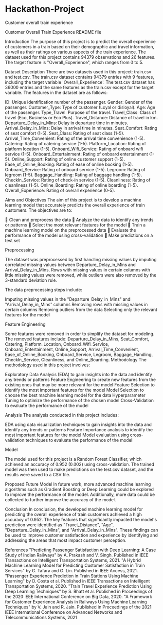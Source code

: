 # Hackathon-Project
Customer overall train experience

Customer Overall Train Experience README file

Introduction
The purpose of this project is to predict the overall experience of customers in a train based on their demographic and travel information, as well as their ratings on various aspects of the train experience. The dataset used for this project contains 94379 observations and 26 features. The target feature is "Overall_Experience", which ranges from 0 to 5.

Dataset Description
There are two datasets used in this project: train.csv and test.csv. The train.csv dataset contains 94379 entries with 9 features, including the target variable 'Overall_Experience'. The test.csv dataset has 36000 entries and the same features as the train.csv except for the target variable. The features in the dataset are as follows:

ID: Unique identification number of the passenger.
Gender: Gender of the passenger.
Customer_Type: Type of customer (Loyal or disloyal).
Age: Age of the passenger.
Type_Travel: Purpose of the travel.
Travel_Class: Class of travel (Eco, Business or Eco Plus).
Travel_Distance: Distance of travel in km.
Departure_Delay_in_Mins: Delay in departure time in minutes.
Arrival_Delay_in_Mins: Delay in arrival time in minutes.
Seat_Comfort: Rating of seat comfort (1-5).
Seat_Class: Rating of seat class (1-5).
Arrival_Time_Convenient: Rating of the arrival time convenience (1-5).
Catering: Rating of catering service (1-5).
Platform_Location: Rating of platform location (1-5).
Onboard_Wifi_Service: Rating of onboard wifi service (1-5).
Onboard_Entertainment: Rating of onboard entertainment (1-5).
Online_Support: Rating of online customer support (1-5).
Ease_of_Online_Booking: Rating of ease of online booking (1-5).
Onboard_Service: Rating of onboard service (1-5).
Legroom: Rating of legroom (1-5).
Baggage_Handling: Rating of baggage handling (1-5).
CheckIn_Service: Rating of check-in service (1-5).
Cleanliness: Rating of cleanliness (1-5).
Online_Boarding: Rating of online boarding (1-5).
Overall_Experience: Rating of overall experience (0-5).

Aims and Objectives
The aim of this project is to develop a machine learning model that accurately predicts the overall experience of train customers. The objectives are to:

	Clean and preprocess the data
	Analyze the data to identify any trends or patterns
	Select the most relevant features for the model
	Train a machine learning model on the preprocessed data
	Evaluate the performance of the model using cross-validation
	Make predictions on a test set

Preprocessing

The dataset was preprocessed by first handling missing values by imputing correlated missing values between Departure_Delay_in_Mins and Arrival_Delay_in_Mins. Rows with missing values in certain columns with little missing values were removed, while outliers were also removed by the 3-standard deviation rule.

The data preprocessing steps include:

Imputing missing values in the "Departure_Delay_in_Mins" and "Arrival_Delay_in_Mins" columns
Removing rows with missing values in certain columns
Removing outliers from the data
Selecting only the relevant features for the model

Feature Engineering

Some features were removed in order to simplify the dataset for modeling. The removed features include: Departure_Delay_in_Mins, Seat_Comfort, Catering, Platform_Location, Onboard_Wifi_Service, Onboard_Entertainment, Online_Support, Arrival_Time_Convenient, Ease_of_Online_Booking, Onboard_Service, Legroom, Baggage_Handling, CheckIn_Service, Cleanliness, and Online_Boarding.
Methodology
The methodology used in this project involves:

Exploratory Data Analysis (EDA) to gain insights into the data and identify any trends or patterns
Feature Engineering to create new features from the existing ones that may be more relevant for the model
Feature Selection to identify the most important features for the model
Model Selection to choose the best machine learning model for the data
Hyperparameter Tuning to optimize the performance of the chosen model
Cross-Validation to evaluate the performance of the model

Analysis
The analysis conducted in this project includes:

EDA using data visualization techniques to gain insights into the data and identify any trends or patterns
Feature Importance analysis to identify the most important features for the model
Model evaluation using cross-validation techniques to evaluate the performance of the model

Model

The model used for this project is a Random Forest Classifier, which achieved an accuracy of 0.952 (0.002) using cross-validation. The trained model was then used to make predictions on the test.csv dataset, and the results were saved to a CSV file.

Proposed Future Model
In future work, more advanced machine learning algorithms such as Gradient Boosting or Deep Learning could be explored to improve the performance of the model. Additionally, more data could be collected to further improve the accuracy of the model.

Conclusion
In conclusion, the developed machine learning model for predicting the overall experience of train customers achieved a high accuracy of 0.952. The key features that significantly impacted the model's prediction were identified as "Travel_Distance", "Age", "Departure_Delay_in_Mins", and "Arrival_Delay_in_Mins". These findings can be used to improve customer satisfaction and experience by identifying and addressing the areas that most impact customer perception.

References
"Predicting Passenger Satisfaction with Deep Learning: A Case Study of Indian Railways" by A. Prakash and V. Singh. Published in IEEE Transactions on Intelligent Transportation Systems, 2021.
"A Hybrid Machine Learning Model for Predicting Customer Satisfaction in Train Services" by G. Tafara and G. Lin. Published in IEEE Access, 2021.
"Passenger Experience Prediction in Train Stations Using Machine Learning" by D. Costa et al. Published in IEEE Transactions on Intelligent Transportation Systems, 2020.
"Train Travel Experience Prediction Using Deep Learning Techniques" by S. Bhatt et al. Published in Proceedings of the 2020 IEEE International Conference on Big Data, 2020.
"A Framework for Customer Experience Analysis in Railways Using Machine Learning Techniques" by V. Jain and R. Jain. Published in Proceedings of the 2021 IEEE International Conference on Advanced Networks and Telecommunications Systems, 2021

